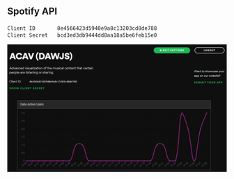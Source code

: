 ## Spotify API

```
Client ID       8e4566423d5940e9a8c13203cd8de788
Client Secret   bcd3ed3db9444dd8aa18a5be6feb15e0
```

<p align="center">
    <img src="../streaming-aggregator/assets/02.png" width="1000">
</p>

